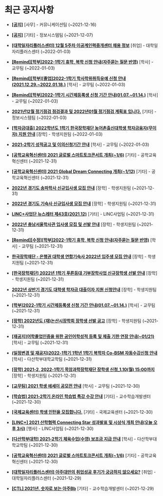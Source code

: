 # 최근 공지사항

* **[[공지]](http://ajou.ac.kr/kr/ajou/notice.do?mode=view&amp;articleNo=147976&amp;article.offset=0&amp;articleLimit=30)**
 [사무] - 커뮤니케이션팀 (~2021-12-16)

* **[[공지]](http://ajou.ac.kr/kr/ajou/notice.do?mode=view&amp;articleNo=141548&amp;article.offset=0&amp;articleLimit=30)**
 [기타] - 정보시스템팀 (~2021-12-07)

* **[[대학일자리플러스센터] 12월 5주차 이공계인력중개센터 채용 정보](http://ajou.ac.kr/kr/ajou/notice.do?mode=view&amp;articleNo=179238&amp;article.offset=0&amp;articleLimit=30)**
 [취업] - 대학일자리플러스센터 (~2022-01-03)

* **[[Remind][학부]2022-1학기 휴학, 복학 신청 안내(자주묻는 질문 반영)](http://ajou.ac.kr/kr/ajou/notice.do?mode=view&amp;articleNo=179236&amp;article.offset=0&amp;articleLimit=30)**
 [학사] - 교무팀 (~2022-01-03)

* **[[Remind][학부][졸업]2022-1학기 학사학위취득유예 신청 안내(2021.12.29.~2022.01.18.)](http://ajou.ac.kr/kr/ajou/notice.do?mode=view&amp;articleNo=179235&amp;article.offset=0&amp;articleLimit=30)**
 [학사] - 교무팀 (~2022-01-03)

* **[[Remind][학부]2022-1학기 시간제등록생 신청 기간 안내(01.07.~01.14.)](http://ajou.ac.kr/kr/ajou/notice.do?mode=view&amp;articleNo=179234&amp;article.offset=0&amp;articleLimit=30)**
 [학사] - 교무팀 (~2022-01-03)

* **[2021년12월 정기점검 점검결과 및 2022년01월 정기점검 계획표 입니다.](http://ajou.ac.kr/kr/ajou/notice.do?mode=view&amp;articleNo=179233&amp;article.offset=0&amp;articleLimit=30)**
 [기타] - 정보시스템팀 (~2022-01-03)

* **[[학자금대출] 2022학년도 1학기 한국장학재단 농어촌출신대학생 학자금융자(무이자) 지원 안내](http://ajou.ac.kr/kr/ajou/notice.do?mode=view&amp;articleNo=179231&amp;article.offset=0&amp;articleLimit=30)**
 [장학] - 학생지원팀 (~2022-01-03)

* **[2021-2학기 성적공고 및 이의신청기간 안내](http://ajou.ac.kr/kr/ajou/notice.do?mode=view&amp;articleNo=179227&amp;article.offset=0&amp;articleLimit=30)**
 [학사] - 교무팀 (~2022-01-03)

* **[[공학교육혁신센터] 2021 글로벌 스마트토크콘서트 개최(~1/6)](http://ajou.ac.kr/kr/ajou/notice.do?mode=view&amp;articleNo=179211&amp;article.offset=0&amp;articleLimit=30)**
 [기타] - 공학교육혁신센터 (~2021-12-31)

* **[[공학교육혁신센터] 2021 Global Dream Connecting 개최(~1/12)](http://ajou.ac.kr/kr/ajou/notice.do?mode=view&amp;articleNo=179210&amp;article.offset=0&amp;articleLimit=30)**
 [기타] - 공학교육혁신센터 (~2021-12-31)

* **[2022년 경기도 송파학사 신규입사생 모집 안내](http://ajou.ac.kr/kr/ajou/notice.do?mode=view&amp;articleNo=179208&amp;article.offset=0&amp;articleLimit=30)**
 [장학] - 학생지원팀 (~2021-12-31)

* **[2022년 경기도 기숙사 신규입사생 모집 안내](http://ajou.ac.kr/kr/ajou/notice.do?mode=view&amp;articleNo=179207&amp;article.offset=0&amp;articleLimit=30)**
 [장학] - 학생지원팀 (~2021-12-31)

* **[LINC+사업단 뉴스레터 제43호(2021.12)](http://ajou.ac.kr/kr/ajou/notice.do?mode=view&amp;articleNo=179206&amp;article.offset=0&amp;articleLimit=30)**
 [기타] - LINC사업팀 (~2021-12-31)

* **[2022년 충남서울학사관 입사생 모집 및 선발 안내](http://ajou.ac.kr/kr/ajou/notice.do?mode=view&amp;articleNo=179204&amp;article.offset=0&amp;articleLimit=30)**
 [장학] - 학생지원팀 (~2021-12-31)

* **[[Remind][수정][학부]2022-1학기 휴학, 복학 신청 안내(자주묻는 질문 반영)](http://ajou.ac.kr/kr/ajou/notice.do?mode=view&amp;articleNo=179203&amp;article.offset=0&amp;articleLimit=30)**
 [학사] - 교무팀 (~2021-12-31)

* **[한국장학재단 - 은행권 대학생 연합기숙사 2022년 입주생 모집 안내](http://ajou.ac.kr/kr/ajou/notice.do?mode=view&amp;articleNo=179201&amp;article.offset=0&amp;articleLimit=30)**
 [장학] - 학생지원팀 (~2021-12-31)

* **[[한국장학재단] 2022년 1학기 푸른등대 기부장학사업 신규장학생 선발 안내](http://ajou.ac.kr/kr/ajou/notice.do?mode=view&amp;articleNo=179200&amp;article.offset=0&amp;articleLimit=30)**
 [장학] - 학생지원팀 (~2021-12-31)

* **[2022년 상반기 경기도 대학생 학자금 대출이자 지원 신청안내](http://ajou.ac.kr/kr/ajou/notice.do?mode=view&amp;articleNo=179199&amp;article.offset=0&amp;articleLimit=30)**
 [장학] - 학생지원팀 (~2021-12-31)

* **[[학부]2022-1학기 시간제등록생 신청 기간 안내(01.07.~01.14.)](http://ajou.ac.kr/kr/ajou/notice.do?mode=view&amp;articleNo=179197&amp;article.offset=0&amp;articleLimit=30)**
 [학사] - 교무팀 (~2021-12-31)

* **[[장학] 2022년도 (재)논산시장학회 장학생 선발 공고](http://ajou.ac.kr/kr/ajou/notice.do?mode=view&amp;articleNo=179196&amp;article.offset=0&amp;articleLimit=30)**
 [장학] - 학생지원팀 (~2021-12-31)

* **[[재공지]어학졸업인증을 위한 공인어학성적 등록 및 제출 기한 연장 안내(~01/21)](http://ajou.ac.kr/kr/ajou/notice.do?mode=view&amp;articleNo=179192&amp;article.offset=0&amp;articleLimit=30)**
 [학사] - 교무팀 (~2021-12-31)

* **[(일정변경 및 재공지)2022-1학기 1학년 1학기 복학자 Co-BSM 자동수강신청 안내](http://ajou.ac.kr/kr/ajou/notice.do?mode=view&amp;articleNo=179188&amp;article.offset=0&amp;articleLimit=30)**
 [학사] - 다산학부대학교학팀 (~2021-12-31)

* **[[장학] 2021-2, 2022-1학기 목암과학장학재단 장학생 신청_1.10(월) 15:00까지](http://ajou.ac.kr/kr/ajou/notice.do?mode=view&amp;articleNo=179187&amp;article.offset=0&amp;articleLimit=30)**
 [장학] - 학생지원팀 (~2021-12-31)

* **[[교무팀] 2021 학생 에세이 공모전 안내](http://ajou.ac.kr/kr/ajou/notice.do?mode=view&amp;articleNo=179181&amp;article.offset=0&amp;articleLimit=30)**
 [학사] - 교무팀 (~2021-12-30)

* **[[학습법] 2021-2학기 온라인 학습법 특강 수강 안내](http://ajou.ac.kr/kr/ajou/notice.do?mode=view&amp;articleNo=179170&amp;article.offset=0&amp;articleLimit=30)**
 [기타] - 교수학습개발센터 (~2021-12-30)

* **[[국제교육센터] 학생 인턴을 모집합니다.](http://ajou.ac.kr/kr/ajou/notice.do?mode=view&amp;articleNo=179169&amp;article.offset=0&amp;articleLimit=30)**
 [기타] - 국제교육센터 (~2021-12-30)

* **[[LINC+] 2021 산학협력 Connecting Star 성과발표 및 시상식 개최 안내(오늘 오후 3시)](http://ajou.ac.kr/kr/ajou/notice.do?mode=view&amp;articleNo=179168&amp;article.offset=0&amp;articleLimit=30)**
 [행사] - LINC사업팀 (~2021-12-30)

* **[[다산학부대학] 2021-2학기 체육수업(수영) 보조금 지급 안내](http://ajou.ac.kr/kr/ajou/notice.do?mode=view&amp;articleNo=179160&amp;article.offset=0&amp;articleLimit=30)**
 [학사] - 다산학부대학교학팀 (~2021-12-30)

* **[[공학교육혁신센터] 2021 글로벌 스마트토크콘서트 개최(~1/6)](http://ajou.ac.kr/kr/ajou/notice.do?mode=view&amp;articleNo=179158&amp;article.offset=0&amp;articleLimit=30)**
 [기타] - 공학교육혁신센터 (~2021-12-30)

* **[[대학일자리플러스센터] 아주대만의 취업성공 후기가 궁금하지 않으세요?](http://ajou.ac.kr/kr/ajou/notice.do?mode=view&amp;articleNo=179152&amp;article.offset=0&amp;articleLimit=30)**
 [취업] - 대학일자리플러스센터 (~2021-12-29)

* **[[CTL] 2021년, 숫자로 보는 아주Bb](http://ajou.ac.kr/kr/ajou/notice.do?mode=view&amp;articleNo=179150&amp;article.offset=0&amp;articleLimit=30)**
 [기타] - 교수학습개발센터 (~2021-12-29)
